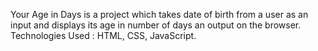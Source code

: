 Your Age in Days is a project which takes date of birth from a user as an input and displays its age in number of days an output on the browser.
Technologies Used : HTML, CSS, JavaScript.
